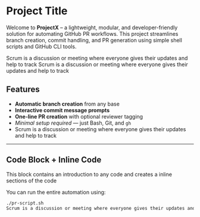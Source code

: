 # Project Title


Welcome to **ProjectX** – a lightweight, modular, and developer-friendly solution for automating GitHub PR workflows. This project streamlines branch creation, commit handling, and PR generation using simple shell scripts and GitHub CLI tools.

Scrum is a discussion or meeting where everyone gives their updates and help to track
Scrum is a discussion or meeting where everyone gives their updates and help to track
## Features 
  
- **Automatic branch creation** from any base
- **Interactive commit message prompts**
- **One-line PR creation** with optional reviewer tagging
- *Minimal setup required* — just Bash, Git, and `gh`
- Scrum is a discussion or meeting where everyone gives their updates and help to track

---

## Code Block + Inline Code
This block contains an introduction to any code and creates a inline sections of the code

You can run the entire automation using:

```bash
./pr-script.sh
Scrum is a discussion or meeting where everyone gives their updates and help to track
```
